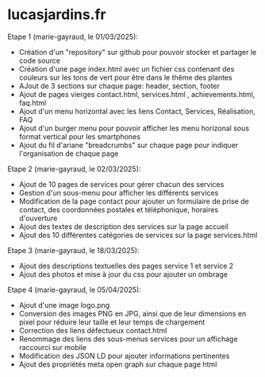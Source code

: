# lucasjardins.fr
Etape 1 (marie-gayraud, le 01/03/2025): 
- Création d'un "repository" sur github pour pouvoir stocker et partager le code source
- Création d'une page index.html avec un fichier css contenant des couleurs sur les tons de vert pour être dans le thême des plantes
- AJout de 3 sections sur chaque page: header, section, footer
- Ajout de pages vierges contact.html, services.html , achievements.html, faq.html
- Ajout d'un menu horizontal avec les liens Contact, Services, Réalisation, FAQ
- Ajout d'un burger menu pour pouvoir afficher les menu horizonal sous format vertical pour les smartphones
- Ajout du fil d'ariane "breadcrumbs" sur chaque page pour indiquer l'organisation de chaque page
  
Etape 2 (marie-gayraud, le 02/03/2025):
- Ajout de 10 pages de services pour gérer chacun des services
- Gestion d'un sous-menu pour afficher les différents services
- Modification de la page contact pour ajouter un formulaire de prise de contact, des coordonnées postales et téléphonique, horaires d'ouverture
- Ajout des textes de description des services sur la page accueil
- Ajout des 10 différentes catégories de services sur la page services.html

Etape 3 (marie-gayraud, le 18/03/2025):
- Ajout des descriptions textuelles des pages service 1 et service 2
- Ajout des photos et mise à jour du css pour ajouter un ombrage 

Etape 4 (marie-gayraud, le 05/04/2025):
- Ajout d'une image logo.png
- Conversion des images PNG en JPG, ainsi que de leur dimensions en pixel pour réduire leur taille et leur temps de chargement
- Correction des liens défectueux contact.html
- Renommage des liens des sous-menus services pour un affichage raccourci sur mobile
- Modification des JSON LD pour ajouter informations pertinentes
- Ajout des propriétés meta open graph sur chaque page html

